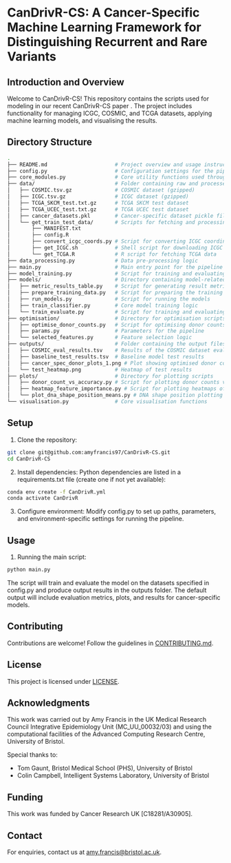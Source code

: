 # CanDrivR-CS: A Cancer-Specific Machine Learning Framework for Distinguishing Recurrent and Rare Variants

## Introduction and Overview
Welcome to CanDrivR-CS! This repository contains the scripts used for modeling in our recent CanDrivR-CS paper [](). The project includes functionality for managing ICGC, COSMIC, and TCGA datasets, applying machine learning models, and visualising the results.

## Directory Structure
```bash
.
├── README.md                      # Project overview and usage instructions
├── config.py                      # Configuration settings for the pipeline
├── core_modules.py                # Core utility functions used throughout the pipeline
├── data/                          # Folder containing raw and processed data
│   ├── COSMIC.tsv.gz              # COSMIC dataset (gzipped)
│   ├── ICGC.tsv.gz                # ICGC dataset (gzipped)
│   ├── TCGA_SKCM_test.txt.gz      # TCGA SKCM test dataset
│   ├── TCGA_UCEC_test.txt.gz      # TCGA UCEC test dataset
│   ├── cancer_datasets.pkl        # Cancer-specific dataset pickle file
│   └── get_train_test_data/       # Scripts for fetching and processing raw data
│       ├── MANIFEST.txt
│       ├── config.R
│       ├── convert_icgc_coords.py # Script for converting ICGC coordinates
│       ├── get_ICGC.sh            # Shell script for downloading ICGC data
│       └── get_TCGA.R             # R script for fetching TCGA data
├── data_processing.py             # Data pre-processing logic
├── main.py                        # Main entry point for the pipeline
├── model_training.py              # Script for training and evaluating machine learning models
├── models/                        # Directory containing model-related scripts
│   ├── metric_results_table.py    # Script for generating result metrics
│   ├── prepare_training_data.py   # Script for preparing the training data
│   ├── run_models.py              # Script for running the models
│   ├── train_classifier.py        # Core model training logic
│   └── train_evaluate.py          # Script for training and evaluating the model
├── optimisation/                  # Directory for optimisation scripts
│   ├── optimise_donor_counts.py   # Script for optimising donor counts
│   ├── params.py                  # Parameters for the pipeline
│   └── selected_features.py       # Feature selection logic
├── outputs/                       # Folder containing the output files (e.g., results and plots)
│   ├── COSMIC_eval_results.tsv    # Results of the COSMIC dataset evaluation
│   ├── baseline_test_results.tsv  # Baseline model test results
│   ├── cancer_spec_donor_plots_1.png # Plot showing optimised donor counts for cancers
│   └── test_heatmap.png           # Heatmap of test results
├── plots/                         # Directory for plotting scripts
│   ├── donor_count_vs_accuracy.py # Script for plotting donor counts vs accuracy
│   ├── heatmap_feature_importance.py # Script for plotting heatmaps of feature importance
│   └── plot_dna_shape_position_means.py # DNA shape position plotting logic
└── visualisation.py               # Core visualisation functions

```
## Setup

1. Clone the repository:

```bash
git clone git@github.com:amyfrancis97/CanDrivR-CS.git
cd CanDrivR-CS
```

2. Install dependencies: Python dependencies are listed in a requirements.txt file (create one if not yet available):

```bash
conda env create -f CanDrivR.yml
conda activate CanDrivR
```

3. Configure environment: Modify config.py to set up paths, parameters, and environment-specific settings for running the pipeline.

## Usage

1. Running the main script:

```bash
python main.py
```

The script will train and evaluate the model on the datasets specified in config.py and produce output results in the outputs folder. The default output will include evaluation metrics, plots, and results for cancer-specific models.

## Contributing
Contributions are welcome! Follow the guidelines in [CONTRIBUTING.md](https://github.com/amyfrancis97/CanDrivR-CS/blob/main/CONTRIBUTING.md).

## License
This project is licensed under [LICENSE](https://github.com/amyfrancis97/CanDrivR-CS/blob/main/LICENSE).

## Acknowledgments
This work was carried out by Amy Francis in the UK Medical Research Council Integrative Epidemiology Unit (MC\_UU\_00032/03) and using the computational facilities of the Advanced Computing Research Centre, University of Bristol.

Special thanks to:
* Tom Gaunt, Bristol Medical School (PHS), University of Bristol
* Colin Campbell, Intelligent Systems Laboratory, University of Bristol

## Funding
This work was funded by Cancer Research UK [C18281/A30905]. 

## Contact
For enquiries, contact us at [amy.francis@bristol.ac.uk](mailto:amy.francis@bristol.ac.uk).





